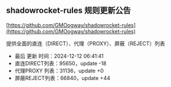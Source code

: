 ## shadowrocket-rules 规则更新公告

[https://github.com/GMOogway/shadowrocket-rules](https://github.com/GMOogway/shadowrocket-rules)

提供全面的直连（DIRECT）、代理（PROXY）、屏蔽（REJECT）列表
- 最后 更新 时间：2024-12-12 06:41:41
- 直连DIRECT列表：95650，update -18
- 代理PROXY 列表：31136，update +0
- 屏蔽REJECT列表：66840，update +44